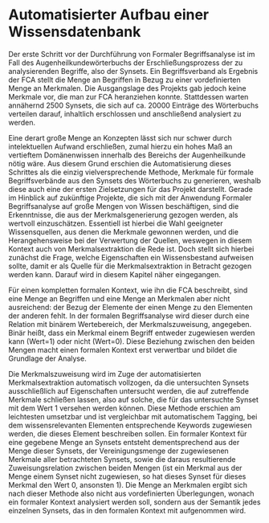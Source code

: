 Automatisierter Aufbau einer Wissensdatenbank
=============================================

Der erste Schritt vor der Durchführung von Formaler Begriffsanalyse ist im Fall des Augenheilkundewörterbuchs der Erschließungsprozess der zu analysierenden Begriffe, also der Synsets. Ein Begriffsverband als Ergebnis der FCA stellt die Menge an Begriffen in Bezug zu einer vordefinierten Menge an Merkmalen. Die Ausgangslage des Projekts gab jedoch keine Merkmale vor, die man zur FCA heranziehen konnte. Stattdessen warten annähernd 2500 Synsets, die sich auf ca. 20000 Einträge des Wörterbuchs verteilen darauf, inhaltlich erschlossen und anschließend analysiert zu werden.

Eine derart große Menge an Konzepten lässt sich nur schwer durch intelektuellen Aufwand erschließen, zumal hierzu ein hohes Maß an vertieftem Domänenwissen innerhalb des Bereichs der Augenheilkunde nötig wäre. Aus diesem Grund erschien die Automatisierung dieses Schrittes als die einzig vielversprechende Methode, Merkmale für formale Begriffsverbände aus den Synsets des Wörterbuchs zu generieren, weshalb diese auch eine der ersten Zielsetzungen für das Projekt darstellt. Gerade im Hinblick auf zukünftige Projekte, die sich mit der Anwendung Formaler Begriffsanalyse auf große Mengen von Wissen beschäftigen, sind die Erkenntnisse, die aus der Merkmalsgenerierung gezogen werden, als wertvoll einzuschätzen. Essentiell ist hierbei die Wahl geeigneter Wissensquellen, aus denen die Merkmale gewonnen werden, und die Herangehensweise bei der Verwertung der Quellen, weswegen in diesem Kontext auch von Merkmalsextraktion die Rede ist. Doch stellt sich hierbei zunächst die Frage, welche Eigenschaften ein Wissensbestand aufweisen sollte, damit er als Quelle für die Merkmalsextraktion in Betracht gezogen werden kann. Darauf wird in diesem Kapitel näher eingegangen.

Für einen kompletten formalen Kontext, wie ihn die FCA beschreibt, sind eine Menge an Begriffen und eine Menge an Merkmalen aber nicht ausreichend: der Bezug der Elemente der einen Menge zu den Elementen der anderen fehlt. In der formalen Begriffsanalyse wird dieser durch eine Relation mit binärem Wertebereich, der Merkmalszuweisung, angegeben. Binär heißt, dass ein Merkmal einem Begriff entweder zugewiesen werden kann (Wert=1) oder nicht (Wert=0). Diese Beziehung zwischen den beiden Mengen macht einen formalen Kontext erst verwertbar und bildet die Grundlage der Analyse.

Die Merkmalszuweisung wird im Zuge der automatisierten Merkmalsextraktion automatisch vollzogen, da die untersuchten Synsets ausschließlich auf Eigenschaften untersucht werden, die auf zutreffende Merkmale schließen lassen, also auf solche, die für das untersuchte Synset mit dem Wert 1 versehen werden können. Diese Methode erschien am leichtesten umsetzbar und ist vergleichbar mit automatischem Tagging, bei dem wissensrelevanten Elementen entsprechende Keywords zugewiesen werden, die dieses Element beschreiben sollen. Ein formaler Kontext für eine gegebene Menge an Synsets entsteht dementsprechend aus der Menge dieser Synsets, der Vereinigungsmenge der zugewiesenen Merkmale aller betrachteten Synsets, sowie die daraus resultierende Zuweisungsrelation zwischen beiden Mengen (ist ein Merkmal aus der Menge einem Synset nicht zugewiesen, so hat dieses Synset für dieses Merkmal den Wert 0, ansonsten 1). Die Menge an Merkmalen ergibt sich nach dieser Methode also nicht aus vordefinierten Überlegungen, wonach ein formaler Kontext analysiert werden soll, sondern aus der Semantik jedes einzelnen Synsets, das in den formalen Kontext mit aufgenommen wird.
